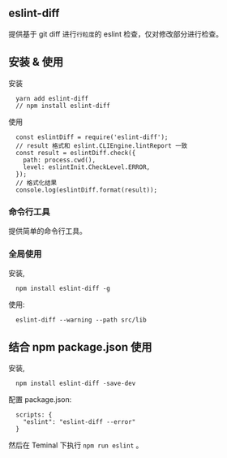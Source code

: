 ## eslint-diff

提供基于 git diff 进行`行粒度`的 eslint 检查，仅对修改部分进行检查。

## 安装 & 使用

安装
``` 
  yarn add eslint-diff
  // npm install eslint-diff
```

使用
```
  const eslintDiff = require('eslint-diff');
  // result 格式和 eslint.CLIEngine.lintReport 一致
  const result = eslintDiff.check({
    path: process.cwd(),
    level: eslintInit.CheckLevel.ERROR,
  });
  // 格式化结果
  console.log(eslintDiff.format(result));
```

### 命令行工具

提供简单的命令行工具。

### 全局使用

安装,
```
  npm install eslint-diff -g
```

使用:
```
  eslint-diff --warning --path src/lib
```

## 结合 npm package.json 使用

安装,
```
  npm install eslint-diff -save-dev
```

配置 package.json:
```
  scripts: {
    "eslint": "eslint-diff --error"
  }
```

然后在 Teminal 下执行 `npm run eslint` 。
